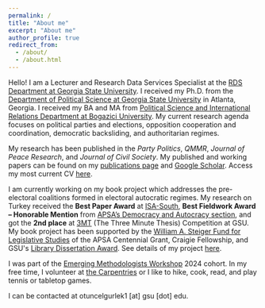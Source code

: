 ```yaml
---
permalink: /
title: "About me"
excerpt: "About me"
author_profile: true
redirect_from: 
  - /about/
  - /about.html
---
```


Hello! I am a Lecturer and Research Data Services Specialist at the [RDS Department at Georgia State University](https://research.library.gsu.edu/dataservices). I received my Ph.D. from the [Department of Political Science at Georgia State University](https://politicalscience.gsu.edu/) in Atlanta, Georgia. I received my BA and MA from [Political Science and International Relations Department at Bogazici University](https://pols.boun.edu.tr/). My current research agenda focuses on political parties and elections, opposition cooperation and coordination, democratic backsliding, and authoritarian regimes. 

My research has been published in the *Party Politics*, *QMMR*, *Journal of Peace Research*, and *Journal of Civil Society*. My published and working papers can be found on my [publications page](https://ozlemtuncel.github.io/publications/) and [Google Scholar](https://scholar.google.com/citations?user=Q4RzaGMAAAAJ&hl=en). Access my most current CV [here](https://ozlemtuncel.github.io/cv/).

I am currently working on my book project which addresses the pre-electoral coalitions formed in electoral autocratic regimes. My research on Turkey received the **Best Paper Award** at [ISA-South](https://twitter.com/ozlem__tuncel/status/1710733972873900453), **Best Fieldwork Award – Honorable Mention** from [APSA’s Democracy and Autocracy section](/files/Tuncel_APSA_Award.pdf), and got the **2nd place** at [3MT](https://twitter.com/ozlem__tuncel/status/1775221899070668826) (The Three Minute Thesis) Competition at GSU. My book project has been supported by the [William A. Steiger Fund for Legislative Studies](https://connect.apsanet.org/centennialcenter/2022/09/01/pre-electoral-opposition-coalitions-in-authoritarian-regimes/) of the APSA Centennial Grant, Craigie Fellowship, and GSU's [Library Dissertation Award](https://graduate.gsu.edu/dissertation-library-travel-awards/). See details of my project [here](https://ozlemtuncel.github.io/dissertation/).

I was part of the [Emerging Methodologists Workshop](https://sigla.georgetown.domains/emworkshop/participants/) 2024 cohort. In my free time, I volunteer at [the Carpentries](https://carpentries.org/) or I like to hike, cook, read, and play tennis or tabletop games.

I can be contacted at otuncelgurlek1 [at] gsu [dot] edu.

